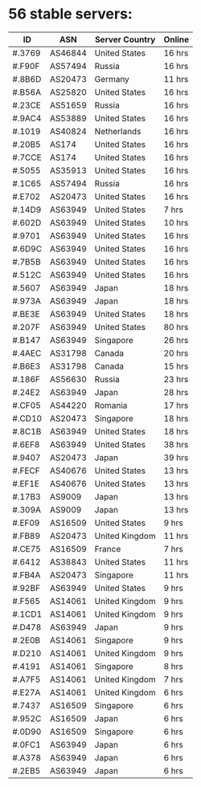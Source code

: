 # 56 stable servers:

| ID | ASN | Server Country | Online |
| ------ | ------ | ------ | ------ |
| #.3769 | AS46844 | United States | 16 hrs |
| #.F90F | AS57494 | Russia | 16 hrs |
| #.8B6D | AS20473 | Germany | 11 hrs |
| #.B56A | AS25820 | United States | 16 hrs |
| #.23CE | AS51659 | Russia | 16 hrs |
| #.9AC4 | AS53889 | United States | 16 hrs |
| #.1019 | AS40824 | Netherlands | 16 hrs |
| #.20B5 | AS174 | United States | 16 hrs |
| #.7CCE | AS174 | United States | 16 hrs |
| #.5055 | AS35913 | United States | 16 hrs |
| #.1C65 | AS57494 | Russia | 16 hrs |
| #.E702 | AS20473 | United States | 16 hrs |
| #.14D9 | AS63949 | United States | 7 hrs |
| #.602D | AS63949 | United States | 10 hrs |
| #.9701 | AS63949 | United States | 16 hrs |
| #.6D9C | AS63949 | United States | 16 hrs |
| #.7B5B | AS63949 | United States | 16 hrs |
| #.512C | AS63949 | United States | 16 hrs |
| #.5607 | AS63949 | Japan | 18 hrs |
| #.973A | AS63949 | Japan | 18 hrs |
| #.BE3E | AS63949 | United States | 18 hrs |
| #.207F | AS63949 | United States | 80 hrs |
| #.B147 | AS63949 | Singapore | 26 hrs |
| #.4AEC | AS31798 | Canada | 20 hrs |
| #.B6E3 | AS31798 | Canada | 15 hrs |
| #.186F | AS56630 | Russia | 23 hrs |
| #.24E2 | AS63949 | Japan | 28 hrs |
| #.CF05 | AS44220 | Romania | 17 hrs |
| #.CD10 | AS20473 | Singapore | 18 hrs |
| #.8C1B | AS63949 | United States | 18 hrs |
| #.6EF8 | AS63949 | United States | 38 hrs |
| #.9407 | AS20473 | Japan | 39 hrs |
| #.FECF | AS40676 | United States | 13 hrs |
| #.EF1E | AS40676 | United States | 13 hrs |
| #.17B3 | AS9009 | Japan | 13 hrs |
| #.309A | AS9009 | Japan | 13 hrs |
| #.EF09 | AS16509 | United States | 9 hrs |
| #.FB89 | AS20473 | United Kingdom | 11 hrs |
| #.CE75 | AS16509 | France | 7 hrs |
| #.6412 | AS38843 | United States | 11 hrs |
| #.FB4A | AS20473 | Singapore | 11 hrs |
| #.92BF | AS63949 | United States | 9 hrs |
| #.F565 | AS14061 | United Kingdom | 9 hrs |
| #.1CD1 | AS14061 | United Kingdom | 9 hrs |
| #.D478 | AS63949 | Japan | 9 hrs |
| #.2E0B | AS14061 | Singapore | 9 hrs |
| #.D210 | AS14061 | United Kingdom | 9 hrs |
| #.4191 | AS14061 | Singapore | 8 hrs |
| #.A7F5 | AS14061 | United Kingdom | 7 hrs |
| #.E27A | AS14061 | United Kingdom | 6 hrs |
| #.7437 | AS16509 | Singapore | 6 hrs |
| #.952C | AS16509 | Japan | 6 hrs |
| #.0D90 | AS16509 | Singapore | 6 hrs |
| #.0FC1 | AS63949 | Japan | 6 hrs |
| #.A378 | AS63949 | Japan | 6 hrs |
| #.2EB5 | AS63949 | Japan | 6 hrs |

